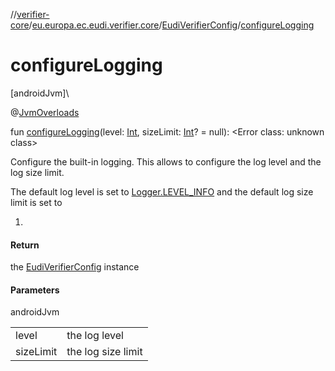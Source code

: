 //[verifier-core](../../../index.md)/[eu.europa.ec.eudi.verifier.core](../index.md)/[EudiVerifierConfig](index.md)/[configureLogging](configure-logging.md)

# configureLogging

[androidJvm]\

@[JvmOverloads](https://kotlinlang.org/api/latest/jvm/stdlib/kotlin-stdlib/kotlin.jvm/-jvm-overloads/index.html)

fun [configureLogging](configure-logging.md)(level: [Int](https://kotlinlang.org/api/latest/jvm/stdlib/kotlin-stdlib/kotlin/-int/index.html), sizeLimit: [Int](https://kotlinlang.org/api/latest/jvm/stdlib/kotlin-stdlib/kotlin/-int/index.html)? = null): &lt;Error class: unknown class&gt;

Configure the built-in logging. This allows to configure the log level and the log size limit.

The default log level is set to [Logger.LEVEL_INFO](../../eu.europa.ec.eudi.verifier.core.logging/-logger/-companion/-l-e-v-e-l_-i-n-f-o.md) and the default log size limit is set to

1. 

#### Return

the [EudiVerifierConfig](index.md) instance

#### Parameters

androidJvm

| | |
|---|---|
| level | the log level |
| sizeLimit | the log size limit |
